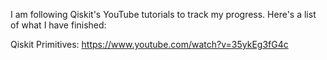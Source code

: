 I am following Qiskit's YouTube tutorials to track my progress. Here's a list of what I have finished:

Qiskit Primitives: https://www.youtube.com/watch?v=35ykEg3fG4c